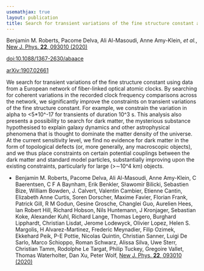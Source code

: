 ```yaml
---
usemathjax: true
layout: publication
title: Search for transient variations of the fine structure constant and dark matter using fiber-linked optical atomic clocks
---
```


Benjamin M. Roberts, Pacome Delva, Ali Al-Masoudi, Anne Amy-Klein, _et al._, [New J. Phys. **22**, 093010 (2020)](http://dx.doi.org/10.1088/1367-2630/abaace)

[doi:10.1088/1367-2630/abaace](http://dx.doi.org/10.1088/1367-2630/abaace)

[arXiv:1907.02661](http://arxiv.org/abs/1907.02661)

We search for transient variations of the fine structure constant using data from a European network of fiber-linked optical atomic clocks. By searching for coherent variations in the recorded clock frequency comparisons across the network, we significantly improve the constraints on transient variations of the fine structure constant. For example, we constrain the variation in alpha to <5*10^-17 for transients of duration 10^3 s. This analysis also presents a possibility to search for dark matter, the mysterious substance hypothesised to explain galaxy dynamics and other astrophysical phenomena that is thought to dominate the matter density of the universe. At the current sensitivity level, we find no evidence for dark matter in the form of topological defects (or, more generally, any macroscopic objects), and we thus place constraints on certain potential couplings between the dark matter and standard model particles, substantially improving upon the existing constraints, particularly for large (>$\sim$10^4 km) objects.

 * Benjamin M. Roberts, Pacome Delva, Ali Al-Masoudi, Anne Amy-Klein, C Baerentsen, C F A Baynham, Erik Benkler, Sŀawomir Bilicki, Sebastien Bize, William Bowden, J. Calvert, Valentin Cambier, Etienne Cantin, Elizabeth Anne Curtis, Soren Dorscher, Maxime Favier, Florian Frank, Patrick Gill, R M Godun, Gesine Grosche, Changlei Guo, Aurelien Hees, Ian Robert Hill, Richard Hobson, Nils Huntemann, J Kronjager, Sebastian Koke, Alexander Kuhl, Richard Lange, Thomas Legero, Burghard Lipphardt, Christian Lisdat, Jerome Lodewyck, Olivier Lopez, Helen S. Margolis, H Alvarez-Martinez, Frederic Meynadier, Filip Ozimek, Ekkehard Peik, P-E Pottie, Nicolas Quintin, Christian Sanner, Luigi De Sarlo, Marco Schioppo, Roman Schwarz, Alissa Silva, Uwe Sterr, Christian Tamm, Rodolphe Le Targat, Philip Tuckey, Gregoire Vallet, Thomas Waterholter, Dan Xu, Peter Wolf, [New J. Phys. **22**, 093010 (2020)](http://dx.doi.org/10.1088/1367-2630/abaace)
